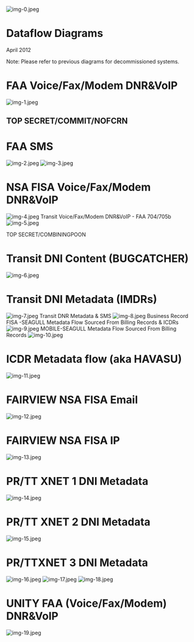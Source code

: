 ![img-0.jpeg](img-0.jpeg)

# Dataflow Diagrams 

April 2012

Note: Please refer to previous diagrams for decommissioned systems.
# FAA Voice/Fax/Modem DNR\&VoIP 

![img-1.jpeg](img-1.jpeg)

## TOP SECRET/COMMIT/NOFCRN
# FAA SMS 

![img-2.jpeg](img-2.jpeg)
![img-3.jpeg](img-3.jpeg)
# NSA FISA Voice/Fax/Modem DNR\&VoIP 

![img-4.jpeg](img-4.jpeg)
Transit Voice/Fax/Modem DNR\&VoIP - FAA 704/705b
![img-5.jpeg](img-5.jpeg)

TOP SECRET/COMBININGPOON
# Transit DNI Content (BUGCATCHER) 

![img-6.jpeg](img-6.jpeg)
# Transit DNI Metadata (IMDRs) 

![img-7.jpeg](img-7.jpeg)
Transit DNR Metadata \& SMS
![img-8.jpeg](img-8.jpeg)
Business Record FISA -SEAGULL Metadata Flow Sourced From Billing Records \& ICDRs
![img-9.jpeg](img-9.jpeg)
MOBILE-SEAGULL Metadata Flow Sourced From Billing Records
![img-10.jpeg](img-10.jpeg)
# ICDR Metadata flow (aka HAVASU) 

![img-11.jpeg](img-11.jpeg)
# FAIRVIEW NSA FISA Email 

![img-12.jpeg](img-12.jpeg)
# FAIRVIEW NSA FISA IP 

![img-13.jpeg](img-13.jpeg)
# PR/TT XNET 1 DNI Metadata 

![img-14.jpeg](img-14.jpeg)
# PR/TT XNET 2 DNI Metadata 

![img-15.jpeg](img-15.jpeg)
# PR/TTXNET 3 DNI Metadata 

![img-16.jpeg](img-16.jpeg)
![img-17.jpeg](img-17.jpeg)
![img-18.jpeg](img-18.jpeg)
# UNITY FAA (Voice/Fax/Modem) DNR\&VoIP 

![img-19.jpeg](img-19.jpeg)
